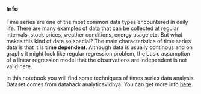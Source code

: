 
### Info

Time series are one of the most common data types encountered in daily life. There are many examples of data that can be collected at regular intervals, stock prices, weather conditions, energy usage etc. But what makes this kind of data so special? The main characteristics of time series data is that it is **time dependent**. Although data is usually continous and on graphs it might look like regular regression problem, the basic assumption of a linear regression model that the observations are independent is not valid here.

In this notebook you will find some techniques of times series data analysis. Dataset comes from datahack analyticsvidhya. You can get more info [here](https://datahack.analyticsvidhya.com/contest/practice-problem-time-series-2).
 

